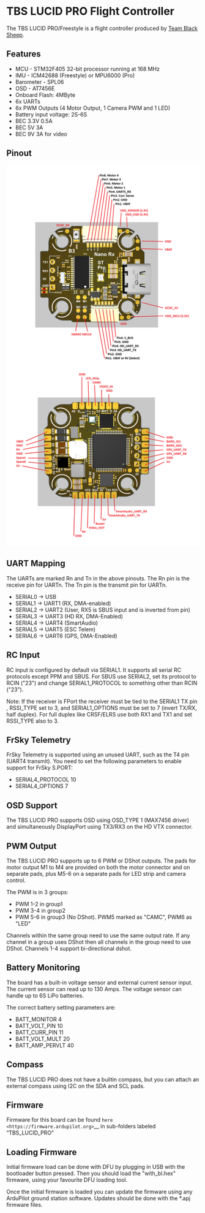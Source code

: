# TBS LUCID PRO Flight Controller

The TBS LUCID PRO/Freestyle is a flight controller produced by [Team Black Sheep](https://www.team-blacksheep.com/).

## Features

 - MCU - STM32F405 32-bit processor running at 168 MHz
 - IMU - ICM42688 (Freestyle) or MPU6000 (Pro)
 - Barometer - SPL06
 - OSD - AT7456E
 - Onboard Flash: 4MByte
 - 6x UARTs
 - 6x PWM Outputs (4 Motor Output, 1 Camera PWM and 1 LED)
 - Battery input voltage: 2S-6S
 - BEC 3.3V 0.5A
 - BEC 5V 3A
 - BEC 9V 3A for video

## Pinout

![TBS LUCID PRO/Freestyle Board](TopBottom.png "TBS LUCID PRO/Freestyle")

## UART Mapping

The UARTs are marked Rn and Tn in the above pinouts. The Rn pin is the
receive pin for UARTn. The Tn pin is the transmit pin for UARTn.

 - SERIAL0 -> USB
 - SERIAL1 -> UART1 (RX, DMA-enabled)
 - SERIAL2 -> UART2 (User, RX5 is SBUS input and is inverted from pin)
 - SERIAL3 -> UART3 (HD RX, DMA-Enabled)
 - SERIAL4 -> UART4 (SmartAudio)
 - SERIAL5 -> UART5 (ESC Telem)
 - SERIAL6 -> UART6 (GPS, DMA-Enabled)

## RC Input

RC input is configured by default via SERIAL1. It supports all serial RC protocols except PPM and SBUS. For SBUS
use SERIAL2, set its protocol to RCIN ("23") and change SERIAL1_PROTOCOL to something other than RCIN ("23").

Note: If the receiver is FPort the receiver must be tied to the SERIAL1 TX pin , RSSI_TYPE set to 3,
and SERIAL1_OPTIONS must be set to 7 (invert TX/RX, half duplex). For full duplex like CRSF/ELRS use both
RX1 and TX1 and set RSSI_TYPE also to 3.
 
## FrSky Telemetry
 
FrSky Telemetry is supported using an unused UART, such as the T4 pin (UART4 transmit).
You need to set the following parameters to enable support for FrSky S.PORT:
 
  - SERIAL4_PROTOCOL 10
  - SERIAL4_OPTIONS 7
  
## OSD Support

The TBS LUCID PRO supports OSD using OSD_TYPE 1 (MAX7456 driver) and simultaneously DisplayPort using TX3/RX3 on the HD VTX connector.

## PWM Output

The TBS LUCID PRO supports up to 6 PWM or DShot outputs. The pads for motor output
M1 to M4 are provided on both the motor connector and on separate pads, plus
M5-6 on a separate pads for LED strip and camera control.

The PWM is in 3 groups:

 - PWM 1-2   in group1
 - PWM 3-4   in group2
 - PWM 5-6   in group3 (No DShot). PWM5 marked as "CAMC", PWM6 as "LED"

Channels within the same group need to use the same output rate. If
any channel in a group uses DShot then all channels in the group need
to use DShot. Channels 1-4 support bi-directional dshot.

## Battery Monitoring

The board has a built-in voltage sensor and external current sensor input. The current
sensor can read up to 130 Amps. The voltage sensor can handle up to 6S
LiPo batteries.

The correct battery setting parameters are:

 - BATT_MONITOR 4
 - BATT_VOLT_PIN 10
 - BATT_CURR_PIN 11
 - BATT_VOLT_MULT 20
 - BATT_AMP_PERVLT 40

## Compass

The TBS LUCID PRO does not have a builtin compass, but you can attach an external compass using I2C on the SDA and SCL pads.

## Firmware

Firmware for this board can be found `here <https://firmware.ardupilot.org>`__ in sub-folders labeled “TBS_LUCID_PRO”

## Loading Firmware

Initial firmware load can be done with DFU by plugging in USB with the
bootloader button pressed. Then you should load the "with_bl.hex"
firmware, using your favourite DFU loading tool.

Once the initial firmware is loaded you can update the firmware using
any ArduPilot ground station software. Updates should be done with the
\*.apj firmware files.
